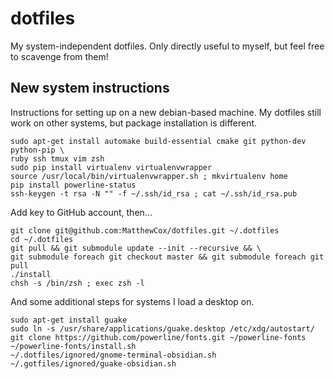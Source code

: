 dotfiles
========

My system-independent dotfiles.
Only directly useful to myself, but feel free to scavenge from them!

New system instructions
-----------------------
Instructions for setting up on a new debian-based machine.
My dotfiles still work on other systems, but package installation is different.

```
sudo apt-get install automake build-essential cmake git python-dev python-pip \
ruby ssh tmux vim zsh
sudo pip install virtualenv virtualenvwrapper
source /usr/local/bin/virtualenvwrapper.sh ; mkvirtualenv home
pip install powerline-status
ssh-keygen -t rsa -N "" -f ~/.ssh/id_rsa ; cat ~/.ssh/id_rsa.pub
```
Add key to GitHub account, then...
```
git clone git@github.com:MatthewCox/dotfiles.git ~/.dotfiles
cd ~/.dotfiles
git pull && git submodule update --init --recursive && \
git submodule foreach git checkout master && git submodule foreach git pull
./install
chsh -s /bin/zsh ; exec zsh -l
```

And some additional steps for systems I load a desktop on.

```
sudo apt-get install guake
sudo ln -s /usr/share/applications/guake.desktop /etc/xdg/autostart/
git clone https://github.com/powerline/fonts.git ~/powerline-fonts
~/powerline-fonts/install.sh
~/.dotfiles/ignored/gnome-terminal-obsidian.sh
~/.gotfiles/ignored/guake-obsidian.sh
```
